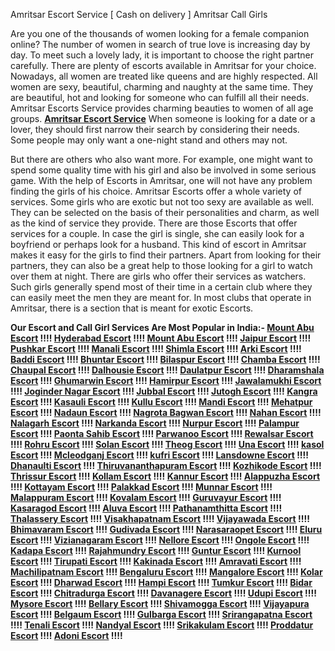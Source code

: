 Amritsar Escort Service [ Cash on delivery ] Amritsar Call Girls
<p>Are you one of the thousands of women looking for a female companion online? The number of women in search of true love is increasing day by day. To meet such a lovely lady, it is important to choose the right partner carefully. There are plenty of escorts available in Amritsar for your choice. Nowadays, all women are treated like queens and are highly respected. All women are sexy, beautiful, charming and naughty at the same time. They are beautiful, hot and looking for someone who can fulfill all their needs. Amritsar Escorts Service provides charming beauties to women of all age groups. <strong><a href="https://ambarsarescort.in/">Amritsar Escort Service</a></strong> When someone is looking for a date or a lover, they should first narrow their search by considering their needs. Some people may only want a one-night stand and others may not.</p>
<p>But there are others who also want more. For example, one might want to spend some quality time with his girl and also be involved in some serious game. With the help of Escorts in Amritsar, one will not have any problem finding the girls of his choice. Amritsar Escorts offer a whole variety of services. Some girls who are exotic but not too sexy are available as well. They can be selected on the basis of their personalities and charm, as well as the kind of service they provide. There are those Escorts that offer services for a couple. In case the girl is single, she can easily look for a boyfriend or perhaps look for a husband. This kind of escort in Amritsar makes it easy for the girls to find their partners. Apart from looking for their partners, they can also be a great help to those looking for a girl to watch over them at night. There are girls who offer their services as watchers. Such girls generally spend most of their time in a certain club where they can easily meet the men they are meant for. In most clubs that operate in Amritsar, there is a section that is meant for exotic Escorts.</p>
<p><strong>Our Escort and Call Girl Services Are Most Popular in India:- <a href="https://mountabunyt.in/">Mount Abu Escort</a> !!!! <a href="https://www.streetgirls.in/hyderabad-escort-agency">Hyderabad Escort</a> !!!! <a href="https://www.streetgirls.in/mount-abu-escorts-agency">Mount Abu Escort</a> !!!! <a href="https://www.streetgirls.in/">Jaipur Escort</a> !!!! <a href="https://www.streetgirls.in/pushkar-escort-service">Pushkar Escort</a> !!!! <a href="https://www.streetgirls.in/manali-escorts-services">Manali Escort</a> !!!! <a href="https://www.streetgirls.in/shimla-escort-agency">Shimla Escort</a> !!!! <a href="https://www.streetgirls.in/arki-escorts-service">Arki Escort</a> !!!! <a href="https://www.streetgirls.in/baddi-escorts-services">Baddi Escort</a> !!!! <a href="https://www.streetgirls.in/bhuntar-escorts-service">Bhuntar Escort</a> !!!! <a href="https://www.streetgirls.in/bilaspur-escorts-service">Bilaspur Escort</a> !!!! <a href="https://www.streetgirls.in/chamba-escorts-service">Chamba Escort</a> !!!! <a href="https://www.streetgirls.in/chaupal-escorts-service">Chaupal Escort</a> !!!! <a href="https://www.streetgirls.in/dalhousie-escorts-service">Dalhousie Escort</a> !!!! <a href="https://www.streetgirls.in/daulatpur-escorts-services">Daulatpur Escort</a> !!!! <a href="https://www.streetgirls.in/dharamshala-escorts-services">Dharamshala Escort</a> !!!! <a href="https://www.streetgirls.in/ghumarwin-escorts-service">Ghumarwin Escort</a> !!!! <a href="https://www.streetgirls.in/hamirpur-escorts-service">Hamirpur Escort</a> !!!! <a href="https://www.streetgirls.in/jawalamukhi-escorts-service">Jawalamukhi Escort</a> !!!! <a href="https://www.streetgirls.in/jogindarnagar-escorts-service">Joginder Nagar Escort</a> !!!! <a href="https://www.streetgirls.in/jubbal-escorts-service">Jubbal Escort</a> !!!! <a href="https://www.streetgirls.in/jutogh-escorts-service">Jutogh Escort</a> !!!! <a href="https://www.streetgirls.in/kangra-escorts-services">Kangra Escort</a> !!!! <a href="https://www.streetgirls.in/kasauli-escorts-services">Kasauli Escort</a> !!!! <a href="https://www.streetgirls.in/kullu-escorts-service">Kullu Escort</a> !!!! <a href="https://www.streetgirls.in/mandi-escorts-service">Mandi Escort</a> !!!! <a href="https://www.streetgirls.in/mehatpur-escorts-services">Mehatpur Escort</a> !!!! <a href="https://www.streetgirls.in/nadaun-escorts-service">Nadaun Escort</a> !!!! <a href="https://www.streetgirls.in/nagrota-bagwan-escorts-service">Nagrota Bagwan Escort</a> !!!! <a href="https://www.streetgirls.in/nahan-escorts-services">Nahan Escort</a> !!!! <a href="https://www.streetgirls.in/nalagarh-escorts-services">Nalagarh Escort</a> !!!! <a href="https://www.streetgirls.in/narkanda-escorts-service">Narkanda Escort</a> !!!! <a href="https://www.streetgirls.in/nurpur-escorts-service">Nurpur Escort</a> !!!! <a href="https://www.streetgirls.in/palampur-escorts-services">Palampur Escort</a> !!!! <a href="https://www.streetgirls.in/paonta-sahib-escorts">Paonta Sahib Escort</a> !!!! <a href="https://www.streetgirls.in/parwanoo-escorts-service">Parwanoo Escort</a> !!!! <a href="https://www.streetgirls.in/rawalsar-escorts-service">Rewalsar Escort</a> !!!! <a href="https://www.streetgirls.in/rohru-escorts">Rohru Escort</a> !!!! <a href="https://www.streetgirls.in/solan-escorts-service">Solan Escort</a> !!!! <a href="https://www.streetgirls.in/theog-escorts-service">Theog Escort</a> !!!! <a href="https://www.streetgirls.in/una-escorts-service">Una Escort</a> !!!! <a href="https://www.streetgirls.in/kasol-escorts-services">kasol Escort</a> !!!! <a href="https://www.streetgirls.in/mcleodganj-escorts-girls">Mcleodganj Escort</a> !!!! <a href="https://www.streetgirls.in/kufri-escorts-services">kufri Escort</a> !!!! <a href="https://www.streetgirls.in/lansdowne-escorts-service">Lansdowne Escort</a> !!!! <a href="https://www.streetgirls.in/dhanaulti-escorts-service">Dhanaulti Escort</a> !!!! <a href="https://www.streetgirls.in/thiruvananthapuram">Thiruvananthapuram Escort</a> !!!! <a href="https://www.streetgirls.in/kozhikode-escorts-services">Kozhikode Escort</a> !!!! <a href="https://www.streetgirls.in/thrissur-escorts">Thrissur Escort</a> !!!! <a href="https://www.streetgirls.in/kollam-escorts-services">Kollam Escort</a> !!!! <a href="https://www.streetgirls.in/kannur-escorts-service">Kannur Escort</a> !!!! <a href="https://www.streetgirls.in/alappuzha-escorts-service">Alappuzha Escort</a> !!!! <a href="https://www.streetgirls.in/kottayam-escorts-service">Kottayam Escort</a> !!!! <a href="https://www.streetgirls.in/palakkad-escorts-services">Palakkad Escort</a> !!!! <a href="https://www.streetgirls.in/munnar-escorts-services">Munnar Escort</a> !!!! <a href="https://www.streetgirls.in/malappuram-escorts-services">Malappuram Escort</a> !!!! <a href="https://www.streetgirls.in/kovalam-escorts-services">Kovalam Escort</a> !!!! <a href="https://www.streetgirls.in/guruvayur-escorts-services">Guruvayur Escort</a> !!!! <a href="https://www.streetgirls.in/kasaragod-escorts-services">Kasaragod Escort</a> !!!! <a href="https://www.streetgirls.in/aluva-escorts-services">Aluva Escort</a> !!!! <a href="https://www.streetgirls.in/pathanamthitta-escorts-service">Pathanamthitta Escort</a> !!!! <a href="https://www.streetgirls.in/thalassery-escorts-service">Thalassery Escort</a> !!!! <a href="https://www.streetgirls.in/escort-service-visakhapatnam">Visakhapatnam Escort</a> !!!! <a href="https://www.streetgirls.in/vijayawada-escorts-services">Vijayawada Escort</a> !!!! <a href="https://www.streetgirls.in/bhimavaram-escorts-service">Bhimavaram Escort</a> !!!! <a href="https://www.streetgirls.in/gudivada-escorts-service">Gudivada Escort</a> !!!! <a href="https://www.streetgirls.in/narasaraopet-escorts-service">Narasaraopet Escort</a> !!!! <a href="https://www.streetgirls.in/eluru-escorts-services">Eluru Escort</a> !!!! <a href="https://www.streetgirls.in/vizianagaram-escorts-service">Vizianagaram Escort</a> !!!! <a href="https://www.streetgirls.in/nellore-escorts-service">Nellore Escort</a> !!!! <a href="https://www.streetgirls.in/ongole-escorts-service">Ongole Escort</a> !!!! <a href="https://www.streetgirls.in/kadapa-escorts-service">Kadapa Escort</a> !!!! <a href="https://www.streetgirls.in/rajahmundry-escorts-services">Rajahmundry Escort</a> !!!! <a href="https://www.streetgirls.in/guntur-escorts-service">Guntur Escort</a> !!!! <a href="https://www.streetgirls.in/kurnool-escorts-services">Kurnool Escort</a> !!!! <a href="https://www.streetgirls.in/tirupati-escorts-services">Tirupati Escort</a> !!!! <a href="https://www.streetgirls.in/kakinada-escorts">Kakinada Escort</a> !!!! <a href="https://www.streetgirls.in/amravati-escorts-services">Amravati Escort</a> !!!! <a href="https://www.streetgirls.in/machilipatnam-escorts-service">Machilipatnam Escort</a> !!!! <a href="https://www.streetgirls.in/bengaluru-escorts-service">Bengaluru Escort</a> !!!! <a href="https://www.streetgirls.in/mangalore-escorts">Mangalore Escort</a> !!!! <a href="https://www.streetgirls.in/kolar-escorts-service">Kolar Escort</a> !!!! <a href="https://www.streetgirls.in/dharwad-escorts-services">Dharwad Escort</a> !!!! <a href="https://www.streetgirls.in/hampi-escorts-service">Hampi Escort</a> !!!! <a href="https://www.streetgirls.in/tumkur-escorts">Tumkur Escort</a> !!!! <a href="https://www.streetgirls.in/bidar-escorts-service">Bidar Escort</a> !!!! <a href="https://www.streetgirls.in/chitradurga-escorts-services">Chitradurga Escort</a> !!!! <a href="https://www.streetgirls.in/davanagere-escorts-services">Davanagere Escort</a> !!!! <a href="https://www.streetgirls.in/udupi-escorts-service">Udupi Escort</a> !!!! <a href="https://www.streetgirls.in/mysore-escorts-services">Mysore Escort</a> !!!! <a href="https://www.streetgirls.in/bellary-escorts-services">Bellary Escort</a> !!!! <a href="https://www.streetgirls.in/shivamogga-escorts-service">Shivamogga Escort</a> !!!! <a href="https://www.streetgirls.in/vijayapura-escorts-services">Vijayapura Escort</a> !!!! <a href="https://www.streetgirls.in/belgaum-escorts">Belgaum Escort</a> !!!! <a href="https://www.streetgirls.in/gulbarga-escorts-services">Gulbarga Escort</a> !!!! <a href="https://www.streetgirls.in/srirangapatna-escorts-service">Srirangapatna Escort</a> !!!! <a href="https://www.streetgirls.in/tenali-escorts-service">Tenali Escort</a> !!!! <a href="https://www.streetgirls.in/nandyal-escorts-service">Nandyal Escort</a> !!!! <a href="https://www.streetgirls.in/srikakulam-escorts-services">Srikakulam Escort</a> !!!! <a href="https://www.streetgirls.in/proddatur-escorts-service">Proddatur Escort</a> !!!! <a href="https://www.streetgirls.in/adoni-escorts-service">Adoni Escort</a> !!!!</strong></p>